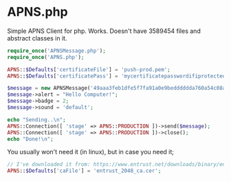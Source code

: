 APNS.php
========

Simple APNS Client for php. Works. Doesn't have 3589454 files and abstract classes in it.

```php
require_once('APNSMessage.php');
require_once('APNS.php');

APNS::$Defaults['certificateFile'] = 'push-prod.pem';
APNS::$Defaults['certificatePass'] = 'mycertificatepasswordifiprotecteditwithapasswordatall';

$message = new APNSMessage('49aaa3feb1dfe5f7fa91a0e9bedddddda760a54c08abaa376a9b30006dec2ccc');
$message->alert = "Hello Computer!";
$message->badge = 2;
$message->sound = 'default';

echo "Sending..\n";
APNS::Connection([ 'stage' => APNS::PRODUCTION ])->send($message);
APNS::Connection([ 'stage' => APNS::PRODUCTION ])->close();
echo "Done!\n";
```

You usually won't need it (in linux), but in case you need it;

```php
// I've downloaded it from: https://www.entrust.net/downloads/binary/entrust_2048_ca.cer
APNS::$Defaults['caFile'] = 'entrust_2048_ca.cer';
```
